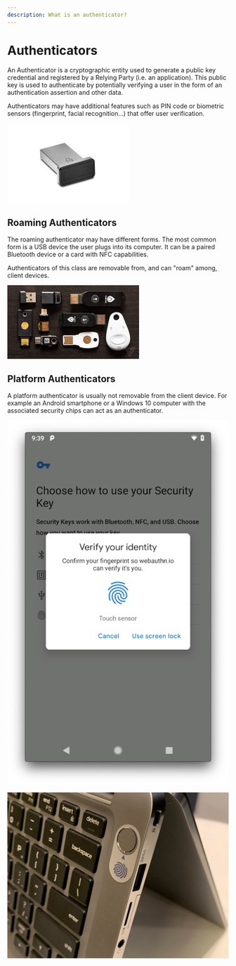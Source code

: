 ```yaml
---
description: What is an authenticator?
---
```


# Authenticators

An Authenticator is a cryptographic entity used to generate a public key credential and registered by a Relying Party (i.e. an application). This public key is used to authenticate by potentially verifying a user in the form of an authentication assertion and other data.

Authenticators may have additional features such as PIN code or biometric sensors (fingerprint, facial recognition…) that offer user verification.

![USB device with fingerprint reader](<../.gitbook/assets/images (1).jpeg>)

## Roaming Authenticators

The roaming authenticator may have different forms. The most common form is a USB device the user plugs into its computer. It can be a paired Bluetooth device or a card with NFC capabilities.

Authenticators of this class are removable from, and can "roam" among, client devices.

![Webauthn compatible devices](../.gitbook/assets/fido2.jpeg)

## Platform Authenticators

A platform authenticator is usually not removable from the client device. For example an Android smartphone or a Windows 10 computer with the associated security chips can act as an authenticator.

![Android screenshot](<../.gitbook/assets/webauthn-android-fennec (1).png>)

![Fingerprint reader on a laptop](../.gitbook/assets/master.jpg)
